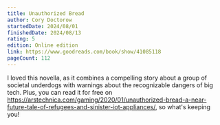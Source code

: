 ```yaml
---
title: Unauthorized Bread
author: Cory Doctorow
startedDate: 2024/08/01
finishedDate: 2024/08/13
rating: 5
edition: Online edition
link: https://www.goodreads.com/book/show/41085118
pageCount: 112
---
```

I loved this novella, as it combines a compelling story about a group of societal underdogs with warnings about the recognizable dangers of big tech. Plus, you can read it for free on https://arstechnica.com/gaming/2020/01/unauthorized-bread-a-near-future-tale-of-refugees-and-sinister-iot-appliances/, so what's keeping you!